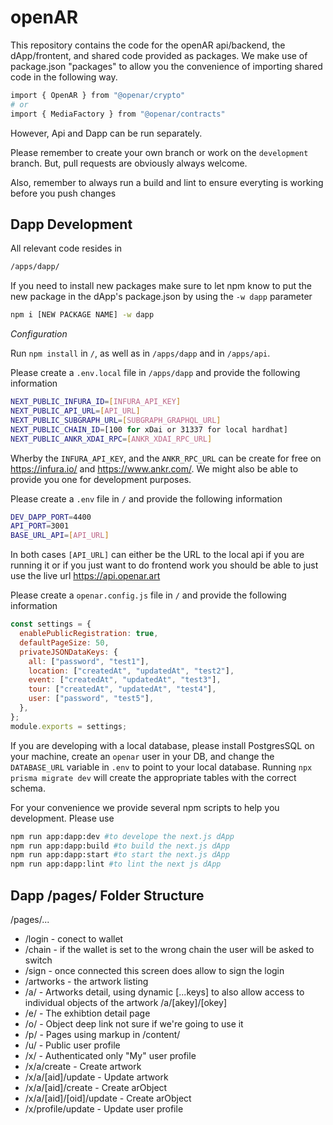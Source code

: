 # openAR

This repository contains the code for the openAR api/backend, the dApp/frontent, and shared code provided as packages. We make use of package.json "packages" to allow you the convenience of importing shared code in the following way. 

```bash
import { OpenAR } from "@openar/crypto"
# or
import { MediaFactory } from "@openar/contracts"
```

However, Api and Dapp can be run separately. 

Please remember to create your own branch or work on the `development` branch. But, pull requests are obviously always welcome. 

Also, remember to always run a build and lint to ensure everyting is working before you push changes


## Dapp Development

All relevant code resides in 

```bash
/apps/dapp/
```

If you need to install new packages make sure to let npm know to put the new package in the dApp's package.json by using the `-w dapp` parameter

```bash
npm i [NEW PACKAGE NAME] -w dapp 
```

*Configuration*

Run `npm install` in `/`, as well as in `/apps/dapp` and in `/apps/api`.

Please create a `.env.local` file in `/apps/dapp` and provide the following information

```bash
NEXT_PUBLIC_INFURA_ID=[INFURA_API_KEY]
NEXT_PUBLIC_API_URL=[API_URL]
NEXT_PUBLIC_SUBGRAPH_URL=[SUBGRAPH_GRAPHQL_URL]
NEXT_PUBLIC_CHAIN_ID=[100 for xDai or 31337 for local hardhat]
NEXT_PUBLIC_ANKR_XDAI_RPC=[ANKR_XDAI_RPC_URL]
```

Wherby the `INFURA_API_KEY`, and the `ANKR_RPC_URL` can be create for free on  https://infura.io/ and https://www.ankr.com/. We might also be able to provide you one for development purposes. 

Please create a `.env` file in `/` and provide the following information

```bash
DEV_DAPP_PORT=4400
API_PORT=3001
BASE_URL_API=[API_URL]
```

In both cases `[API_URL]` can either be the URL to the local api if you are running it or if you just want to do frontend work you should be able to just use the live url https://api.openar.art 

Please create a `openar.config.js` file in `/` and provide the following information

```javascript
const settings = {                                  
  enablePublicRegistration: true,                   
  defaultPageSize: 50,                              
  privateJSONDataKeys: {                            
    all: ["password", "test1"],                     
    location: ["createdAt", "updatedAt", "test2"],  
    event: ["createdAt", "updatedAt", "test3"],     
    tour: ["createdAt", "updatedAt", "test4"],      
    user: ["password", "test5"],                    
  },                                                
};                                                  
module.exports = settings;
```

If you are developing with a local database, please install PostgresSQL on your machine, create an `openar` user in your DB, and change the `DATABASE_URL` variable in `.env` to point to your local database. Running `npx prisma migrate dev` will create the appropriate tables with the correct schema.

For your convenience we provide several npm scripts to help you development. Please use

```bash
npm run app:dapp:dev #to develope the next.js dApp
npm run app:dapp:build #to build the next.js dApp
npm run app:dapp:start #to start the next.js dApp
npm run app:dapp:lint #to lint the next js dApp
```

## Dapp /pages/ Folder Structure

/pages/...

- /login - conect to wallet
- /chain - if the wallet is set to the wrong chain the user will be asked to switch
- /sign - once connected this screen does allow to sign the login
- /artworks - the artwork listing
- /a/ - Artworks detail, using dynamic [...keys] to also allow access to individual objects of the artwork /a/[akey]/[okey]
- /e/ - The exhibtion detail page
- /o/ - Object deep link not sure if we're going to use it
- /p/ - Pages using markup in /content/
- /u/ - Public user profile
- /x/ - Authenticated only "My" user profile
- /x/a/create - Create artwork
- /x/a/[aid]/update - Update artwork
- /x/a/[aid]/create - Create arObject
- /x/a/[aid]/[oid]/update - Create arObject
- /x/profile/update - Update user profile
